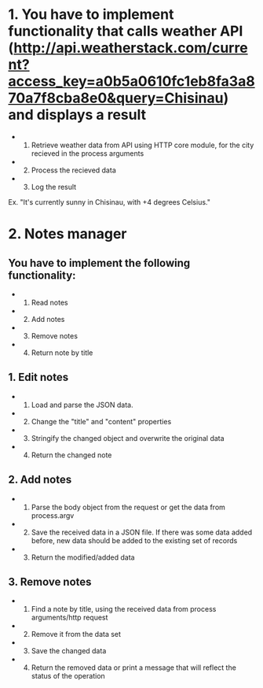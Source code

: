 # 1. You have to implement functionality that calls weather API (http://api.weatherstack.com/current?access_key=a0b5a0610fc1eb8fa3a870a7f8cba8e0&query=Chisinau) and displays a result

- 1. Retrieve weather data from API using HTTP core module, for the city recieved in the process arguments
- 2. Process the recieved data
- 3. Log the result

Ex. "It's currently sunny in Chisinau, with +4 degrees Celsius."


# 2. Notes manager
## You have to implement the following functionality:
- 1. Read notes
- 2. Add notes
- 3. Remove notes
- 4. Return note by title

  
## 1. Edit notes
- 1. Load and parse the JSON data.
- 2. Change the "title" and "content" properties
- 3. Stringify the changed object and overwrite the original data
- 4. Return the changed note
   

## 2. Add notes
- 1. Parse the body object from the request or get the data from process.argv
- 2. Save the received data in a JSON file. If there was some data added before, new data should be added to the existing set of records
- 3. Return the modified/added data

  
## 3. Remove notes
- 1. Find a note by title, using the  received data from process arguments/http request
- 2. Remove it from the data set
- 3. Save the changed data
- 4. Return the removed data or print a message that will reflect the status of the operation